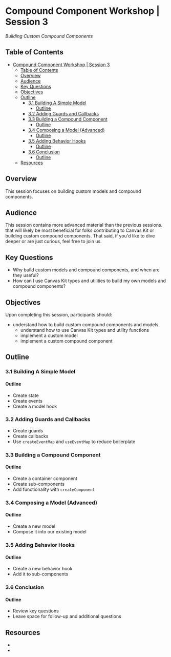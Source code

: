 # Compound Component Workshop | Session 3

_Building Custom Compound Components_

## Table of Contents

- [Compound Component Workshop | Session 3](#compound-component-workshop--session-3)
  - [Table of Contents](#table-of-contents)
  - [Overview](#overview)
  - [Audience](#audience)
  - [Key Questions](#key-questions)
  - [Objectives](#objectives)
  - [Outline](#outline)
    - [3.1 Building A Simple Model](#31-building-a-simple-model)
      - [Outline](#outline-1)
    - [3.2 Adding Guards and Callbacks](#32-adding-guards-and-callbacks)
    - [3.3 Building a Compound Component](#33-building-a-compound-component)
      - [Outline](#outline-2)
    - [3.4 Composing a Model (Advanced)](#34-composing-a-model-advanced)
      - [Outline](#outline-3)
    - [3.5 Adding Behavior Hooks](#35-adding-behavior-hooks)
      - [Outline](#outline-4)
    - [3.6 Conclusion](#36-conclusion)
      - [Outline](#outline-5)
  - [Resources](#resources)

## Overview

This session focuses on building custom models and compound components.

## Audience

This session contains more advanced material than the previous sessions. that will likely be most beneficial for folks contributing to Canvas Kit or building custom compound components. That said, if you'd like to dive deeper or are just curious, feel free to join us.

## Key Questions

- Why build custom models and compound components, and when are they useful?
- How can I use Canvas Kit types and utilities to build my own models and compound components?

## Objectives

Upon completing this session, participants should:

- understand how to build custom compound components and models
  - understand how to use Canvas Kit types and utility functions
  - implement a custom model
  - implement a custom compound component

## Outline

### 3.1 Building A Simple Model

#### Outline

- Create state
- Create events
- Create a model hook

### 3.2 Adding Guards and Callbacks

- Create guards
- Create callbacks
- Use `createEventMap` and `useEventMap` to reduce boilerplate

### 3.3 Building a Compound Component

#### Outline

- Create a container component
- Create sub-components
- Add functionality with `createComponent`

### 3.4 Composing a Model (Advanced)

#### Outline

- Create a new model
- Compose it into our existing model

### 3.5 Adding Behavior Hooks

#### Outline

- Create a new behavior hook
- Add it to sub-components

### 3.6 Conclusion

#### Outline

- Review key questions
- Leave space for follow-up and additional questions

## Resources

-
-
